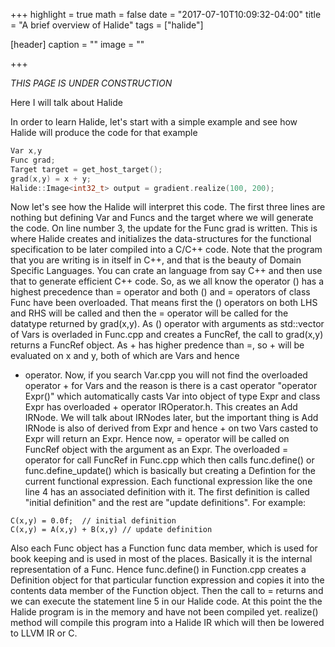 +++
highlight = true
math = false
date = "2017-07-10T10:09:32-04:00"
title = "A brief overview of Halide"
tags = ["halide"]

[header]
  caption = ""
  image = ""

+++
<!--more-->
*THIS PAGE IS UNDER CONSTRUCTION*

Here I will talk about Halide

In order to learn Halide, let's start with a simple example and see how Halide 
will produce the code for that example

```C++
Var x,y
Func grad;
Target target = get_host_target();
grad(x,y) = x + y;
Halide::Image<int32_t> output = gradient.realize(100, 200);
```

Now let's see how the Halide will interpret this code. The first three lines
are nothing but defining Var and Funcs and the target where we will generate the
code. On line number 3, the update for the Func grad is written. This is where Halide
creates and initializes the data-structures for the functional specification to 
be later compiled into a C/C++ code. Note that the program that you are writing
is in itself in C++, and that is the beauty of Domain Specific Languages. You can
crate an language from say C++ and then use that to generate efficient C++ code. So, as 
we all know the operator () has a highest precedence than = operator and both () and =
operators of class Func have been overloaded. That means first the () operators on 
both LHS and RHS will be called and then the = operator will be called for the datatype
returned by grad(x,y). As () operator with arguments as std::vector of Vars is overladed
in Func.cpp and creates a FuncRef, the call to grad(x,y) returns a FuncRef object. As + has 
higher predence than =, so + will be evaluated on x and y, both of which are Vars and hence
+ operator. Now, if you search Var.cpp you will not find the overloaded operator + for Vars
and the reason is there is a cast operator "operator Expr()" which automatically casts Var
into object of type Expr and class Expr has overloaded + operator IROperator.h. This creates 
an Add IRNode. We will talk about IRNodes later, but the important thing is Add IRNode is also
of derived from Expr and hence + on two Vars casted to Expr will return an Expr. Hence now, 
= operator will be called on FuncRef object with the argument as an Expr. The overloaded =
operator for call FuncRef in Func.cpp which then calls func.define() or func.define_update() which is basically
but creating a Defintion for the current functional expression. Each functional expression
like the one line 4 has an associated definition with it. The first definition is called
"initial definition" and the rest are "update definitions". For example:

```
C(x,y) = 0.0f;  // initial definition
C(x,y) = A(x,y) + B(x,y) // update definition
``` 

Also each Func object has a Function func data member, which is used for book keeping and is
used in most of the places. Basically it is the internal representation of a Func. 
Hence func.define() in Function.cpp creates a Definition object for that particular function
expression and copies it into the contents data member of the Function object. Then the call to
= returns and we can execute the statement line 5 in our Halide code. At this point the
the Halide program is in the memory and have not been compiled yet. realize() method will
compile this program into a Halide IR which will then be lowered to LLVM IR or C. 
